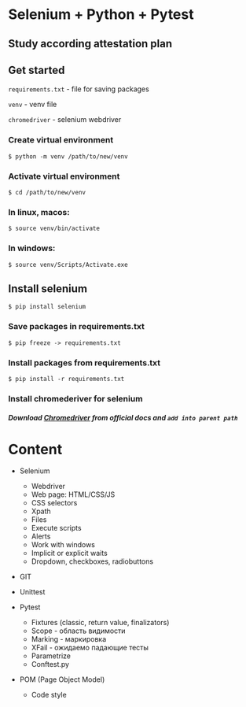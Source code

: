 # Selenium + Python + Pytest
## Study according attestation plan

## Get started
`requirements.txt` - file for saving packages

`venv` - venv file

`chromedriver` - selenium webdriver

### Create virtual environment
    $ python -m venv /path/to/new/venv
### Activate virtual environment
    $ cd /path/to/new/venv
### In linux, macos:
    $ source venv/bin/activate
### In windows:
    $ source venv/Scripts/Activate.exe

## Install selenium
    $ pip install selenium

### Save packages in requirements.txt
    $ pip freeze -> requirements.txt
### Install packages from requirements.txt
    $ pip install -r requirements.txt

### Install chromederiver for selenium
##### Download [Chromedriver](https://chromedriver.chromium.org/downloads) from official docs and `add into parent path`

# Content
- Selenium
    - Webdriver
    - Web page: HTML/CSS/JS
    - CSS selectors
    - Xpath 
    - Files
    - Execute scripts
    - Alerts
    - Work with windows
    - Implicit or explicit waits
    - Dropdown, checkboxes, radiobuttons
    
- GIT
- Unittest
- Pytest
    - Fixtures (classic, return value, finalizators)
    - Scope - область видимости
    - Marking - маркировка
    - XFail - ожидаемо падающие тесты
    - Parametrize
    - Conftest.py
    
- POM (Page Object Model)
    - Code style
    


    
